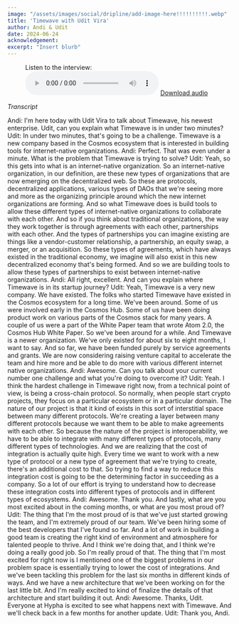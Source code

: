 ```yaml
---
image: "/assets/images/social/dripline/add-image-here!!!!!!!!!!.webp"
title: 'Timewave with Udit Vira'
author: Andi & Udit
date: 2024-06-24
acknowledgement: 
excerpt: "Insert blurb"
---
```


<figure>
  <figcaption>Listen to the interview:</figcaption>
  <audio controls src="/assets/images/posts/andi-interviews-udit-about-timewave.mp3"></audio>
  <a href="/assets/images/posts/andi-interviews-udit-about-timewave.mp3"> Download audio </a>
</figure>

*Transcript*

Andi: I'm here today with Udit Vira to talk about Timewave, his newest enterprise. Udit, can you explain what Timewave is in under two minutes?
Udit: In under two minutes, that's going to be a challenge. Timewave is a new company based in the Cosmos ecosystem that is interested in building tools for internet-native organizations.
Andi: Perfect. That was even under a minute. What is the problem that Timewave is trying to solve?
Udit: Yeah, so this gets into what is an internet-native organization. So an internet-native organization, in our definition, are these new types of organizations that are now emerging on the decentralized web. So these are protocols, decentralized applications, various types of DAOs that we're seeing more and more as the organizing principle around which the new internet organizations are forming. And so what Timewave does is build tools to allow these different types of internet-native organizations to collaborate with each other. And so if you think about traditional organizations, the way they work together is through agreements with each other, partnerships with each other. And the types of partnerships you can imagine existing are things like a vendor-customer relationship, a partnership, an equity swap, a merger, or an acquisition. So these types of agreements, which have always existed in the traditional economy, we imagine will also exist in this new decentralized economy that's being formed. And so we are building tools to allow these types of partnerships to exist between internet-native organizations.
Andi: All right, excellent. And can you explain where Timewave is in its startup journey?
Udit: Yeah, Timewave is a very new company. We have existed. The folks who started Timewave have existed in the Cosmos ecosystem for a long time. We've been around.  Some of us were involved early in the Cosmos Hub. Some of us have been doing product work on various parts of the Cosmos stack for many years. A couple of us were a part of the White Paper team that wrote Atom 2.0, the Cosmos Hub White Paper. So we've been around for a while. And Timewave is a newer organization. We've only existed for about six to eight months, I want to say. And so far, we have been funded purely by service agreements and grants. We are now considering raising venture capital to accelerate the team and hire more and be able to do more with various different internet native organizations. 
Andi: Awesome. Can you talk about your current number one challenge and what you're doing to overcome it?
Udit: Yeah. I think the hardest challenge in Timewave right now, from a technical point of view, is being a cross-chain protocol. So normally, when people start crypto projects, they focus on a particular ecosystem or in a particular domain. The nature of our project is that it kind of exists in this sort of interstitial space between many different protocols. We're creating a layer between many different protocols because we want them to be able to make agreements with each other. So because the nature of the project is interoperability, we have to be able to integrate with many different types of protocols, many different types of technologies. And we are realizing that the cost of integration is actually quite high. Every time we want to work with a new type of protocol or a new type of agreement that we're trying to create, there's an additional cost to that. So trying to find a way to reduce this integration cost is going to be the determining factor in succeeding as a company. So a lot of our effort is trying to understand how to decrease these integration costs into different types of protocols and in different types of ecosystems.
Andi: Awesome. Thank you. And lastly, what are you most excited about in the coming months, or what are you most proud of?
Udit: The thing that I'm the most proud of is that we've just started growing the team, and I'm extremely proud of our team. We've been hiring some of the best developers that I've found so far. And a lot of work in building a good team is creating the right kind of environment and atmosphere for talented people to thrive. And I think we're doing that, and I think we're doing a really good job. So I'm really proud of that. The thing that I'm most excited for right now is I mentioned one of the biggest problems in our problem space is essentially trying to lower the cost of integrations. And we've been tackling this problem for the last six months in different kinds of ways. And we have a new architecture that we've been working on for the last little bit. And I'm really excited to kind of finalize the details of that architecture and start building it out.
Andi: Awesome. Thanks, Udit. Everyone at Hypha is excited to see what happens next with Timewave. And we'll check back in a few months for another update.
Udit: Thank you, Andi.